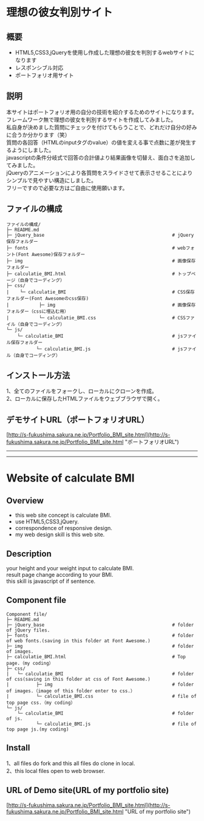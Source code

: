 # 理想の彼女判別サイト
## 概要
* HTML5,CSS3,jQueryを使用し作成した理想の彼女を判別するwebサイトになります
* レスポンシブル対応
* ポートフォリオ用サイト
## 説明
本サイトはポートフォリオ用の自分の技術を紹介するためのサイトになります。  
フレームワーク無で理想の彼女を判別するサイトを作成してみました。  
私自身が決めました質問にチェックを付けてもらうことで、どれだけ自分の好みに合うか分かります（笑）  
質問の各回答（HTMLのinputタグのvalue）の値を変える事で点数に差が発生するようにしました。  
javascriptの条件分岐式で回答の合計値より結果画像を切替え、面白さを追加してみました。  
jQueryのアニメーションにより各質問をスライドさせて表示させることによりシンプルで見やすい構造にしました。  
フリーですので必要な方はご自由に使用願います。  
## ファイルの構成
```
ファイルの構成/
├─ README.md
├─ jQuery_base                                               # jQuery保存フォルダー
├─ fonts                                                     # webフォント(Font Awesome)保存フォルダー
├─ img                                                       # 画像保存フォルダー
├─ calculatie_BMI.html                                       # トップページ（自身でコーディング）
├─ css/
|    └─ calculatie_BMI                                       # CSS保存フォルダー(Font Awesomeのcss保存)
|           ├─ img                                           # 画像保存フォルダー（cssに埋込む用）
|           └─ calculatie_BMI.css                            # CSSファイル（自身でコーディング）
└─ js/
    └─ calculatie_BMI                                        # jsファイル保存フォルダー
           └─ calculatie_BMI.js                              # jsファイル（自身でコーディング）   
```
## インストール方法
1、全てのファイルをフォークし、ローカルにクローンを作成。  
2、ローカルに保存したHTMLファイルをウェブブラウザで開く。  
## デモサイトURL（ポートフォリオURL）
[http://s-fukushima.sakura.ne.jp/Portfolio_BMI_site.html](http://s-fukushima.sakura.ne.jp/Portfolio_BMI_site.html "ポートフォリオURL")

***
***

# Website of calculate BMI
## Overview
* this web site concept is calculate BMI.
* use HTML5,CSS3,jQuery.
* correspondence of responsive design.
* my web design skill is this web site.
## Description
your height and your weight input to calculate BMI.  
result page change according to your BMI.  
this skill is javascript of if sentence.     
## Component file
```
Component file/
├─ README.md
├─ jQuery_base                                               # folder of jQuery files.
├─ fonts                                                     # folder of web fonts.(saving in this folder at Font Awesome.)
├─ img                                                       # folder of images. 
├─ calculatie_BMI.html                                       # Top page.（my coding）
├─ css/
|   └─ calculatie_BMI                                        # folder of css(saving in this folder at css of Font Awesome.)
|          ├─ img                                            # folder of images.（image of this folder enter to css.）
|          └─ calculatie_BMI.css                             # file of top page css.（my coding）
└─ js/
    └─ calculatie_BMI                                        # folder of js.
           └─ calculatie_BMI.js                              # file of top page js.(my coding)
```
## Install
1、all files do fork and this all files do clone in local.  
2、this local files open to web browser.  
## URL of Demo site(URL of my portfolio site)
[http://s-fukushima.sakura.ne.jp/Portfolio_BMI_site.html](http://s-fukushima.sakura.ne.jp/Portfolio_BMI_site.html "URL of my portfolio site")
